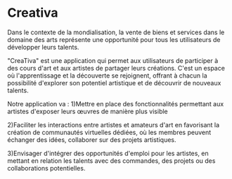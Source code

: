 # Creativa

Dans le contexte de la mondialisation, la vente de biens et services dans le domaine des arts représente une opportunité pour tous les utilisateurs de développer leurs talents.

"CreaTiva" est une application qui permet aux utilisateurs de participer à des cours d'art et aux artistes de partager leurs créations. C'est un espace où l'apprentissage et la découverte se rejoignent, offrant à chacun la possibilité d'explorer son potentiel artistique et de découvrir de nouveaux talents.

Notre application va :
1)Mettre  en place des fonctionnalités permettant aux artistes d'exposer leurs œuvres de manière plus visible

2)Faciliter les interactions entre artistes et amateurs d'art en favorisant la création de communautés virtuelles dédiées, où les membres peuvent échanger des idées, collaborer sur des projets artistiques. 

3)Envisager d'intégrer des opportunités d'emploi pour les artistes, en mettant en relation les talents avec des commandes, des projets ou des collaborations potentielles. 




